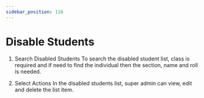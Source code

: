 ```yaml
---
sidebar_position: 116
---
```

 
# Disable Students
1. Search Disabled Students
To search the disabled student list, class is required and if need to find the individual then the section, name and roll is needed.

2. Select Actions
In the disabled students list, super admin can view, edit and delete the list item.